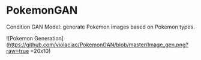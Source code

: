 # PokemonGAN

Condition GAN Model: generate Pokemon images based on Pokemon types.

![Pokemon Generation](https://github.com/violaciao/PokemonGAN/blob/master/Image_gen.png?raw=true  =20x10)
